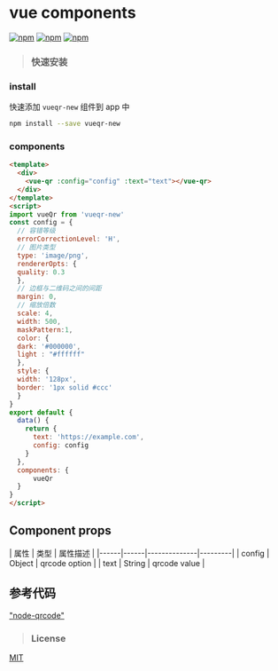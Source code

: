 # vue components

  [![npm](https://img.shields.io/npm/v/vueqr-new.svg?style=flat-square)](https://www.npmjs.com/package/vueqr-new)
  [![npm](https://img.shields.io/npm/dt/vueqr-new.svg?style=flat-square)](https://www.npmjs.com/package/vueqr-new)
  [![npm](https://img.shields.io/npm/l/vueqr-new.svg?style=flat-square)](https://github.com/Jack-In/vueQr-new/master/license)

> ### 快速安装
  ### install
  快速添加 `vueqr-new` 组件到 app 中
  ```bash
  npm install --save vueqr-new
  ```
  ### components
  ```html
  <template>
    <div>
      <vue-qr :config="config" :text="text"></vue-qr>
    </div>
  </template>
  <script>
  import vueQr from 'vueqr-new'
  const config = {
    // 容错等级
    errorCorrectionLevel: 'H',
    // 图片类型
    type: 'image/png',
    rendererOpts: {
    quality: 0.3
    },
    // 边框与二维码之间的间距
    margin: 0,
    // 缩放倍数
    scale: 4,
    width: 500,
    maskPattern:1,
    color: {
    dark: '#000000',
    light : "#ffffff"
    },
    style: {
    width: '128px',
    border: '1px solid #ccc'
    }
  }
  export default {
    data() {
      return {
        text: 'https://example.com',
        config: config
      }
    },
    components: {
        vueQr
    }
  }
  </script>
  ```
## Component props

| 属性 | 类型 | 属性描述 |
|------|------|--------------|---------|
| config | Object | qrcode option |
| text | String | qrcode value |

## 参考代码
["node-qrcode"](https://github.com/soldair/node-qrcode)
> ### License

[MIT](https://github.com/Jack-In/vueQr-new/blob/master/LICENSE)

